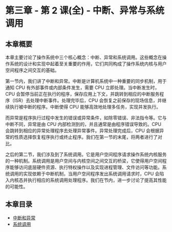 # 第三章 - 第 2 课(全) - 中断、异常与系统调用

## 本章概要

本章主要讨论了操作系统中三个核心概念：中断、异常和系统调用。这些概念在操作系统的设计和实现中起着至关重要的作用，它们共同构成了操作系统内核与用户空间程序之间交互的基础。

第一节内，我们讲了中断和异常。中断是计算机系统中一种重要的同步机制，用于通知 CPU 有外部事件或内部条件发生，需要 CPU 立即处理。当中断发生时，CPU 会暂停当前正在执行的程序，保存应用上下文，并跳转到相应的中断服务程序（ISR）去处理中断事件。处理完毕后，CPU 会恢复之前保存的现场信息，并继续执行被中断的程序。中断使得 CPU 能够高效地处理多任务，实现并发执行。

而异常是程序执行过程中发生的错误或异常条件，如除零错误、非法指令等。它与中断不同，异常是由 CPU 内部检测到的，并且通常是由程序错误导致的。CPU 会跳转到相应的异常处理程序去处理异常事件。异常处理完成后，CPU 会根据异常的性质选择恢复程序执行或终止程序。我们在第一节的末尾，将两者进行了对比。

之后的第二节，我们涉及到了系统调用。它是用户空间程序请求操作系统内核服务的一种机制。系统调用是用户空间与内核空间之间交互的桥梁，它使得用户空间程序能够访问底层硬件资源、执行特权操作以及实现进程管理、文件访问等功能。系统调用的实现依赖于中断机制，当用户空间程序发出系统调用请求时，CPU 会陷入内核态并执行相应的系统调用处理程序。我们在节内，进一步讨论了提高其性能的可能性。

## 本章目录

- [中断和异常](./ch3-01.md)
- [系统调用](./ch3-02.md)
